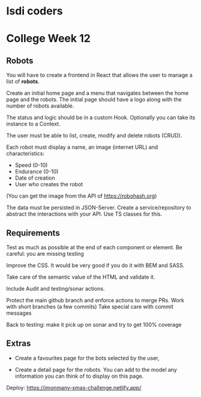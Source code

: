 # Isdi coders

# College Week 12
 
## Robots

You will have to create a frontend in React that allows the user to manage a list of **robots**.

Create an initial home page and a menu that navigates between the home page and the robots.
The initial page should have a logo along with the number of robots available.

The status and logic should be in a custom Hook. Optionally you can take its instance to a Context.

The user must be able to list, create, modify and delete robots (CRUD).

Each robot must display a name, an image (internet URL) and characteristics:

- Speed (0-10)
- Endurance (0-10)
- Date of creation
- User who creates the robot

(You can get the image from the API of https://robohash.org)

The data must be persisted in JSON-Server.
Create a service/repository to abstract the interactions with your API.
Use TS classes for this.

## Requirements

Test as much as possible at the end of each component or element.
Be careful: you are missing testing

Improve the CSS. It would be very good if you do it with BEM and SASS.

Take care of the semantic value of the HTML and validate it.

Include Audit and testing/sonar actions.

Protect the main github branch and enforce actions to merge PRs.
Work with short branches (a few commits)
Take special care with commit messages

Back to testing: make it pick up on sonar and try to get 100% coverage

## Extras

- Create a favourites page for the bots selected by the user,

- Create a detail page for the robots.
    You can add to the model any information you can think of to display on this page.

Deploy: https://jmonmany-xmas-challenge.netlify.app/
